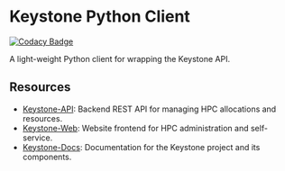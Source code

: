 # Keystone Python Client

[![Codacy Badge](https://app.codacy.com/project/badge/Grade/e627ebe242104565bd932665703357ca)](https://app.codacy.com/gh/pitt-crc/keystone-python-client/dashboard?utm_source=gh&utm_medium=referral&utm_content=&utm_campaign=Badge_grade)

A light-weight Python client for wrapping the Keystone API. 

## Resources

- [Keystone-API](https://github.com/pitt-crc/keystone-api): Backend REST API for managing HPC allocations and resources.
- [Keystone-Web](https://github.com/pitt-crc/keystone-web): Website frontend for HPC administration and self-service.
- [Keystone-Docs](https://github.com/pitt-crc/keystone-docs): Documentation for the Keystone project and its components.


